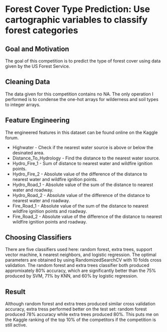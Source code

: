 # Forest Cover Type Prediction: Use cartographic variables to classify forest categories

## Goal and Motivation 
The goal of this competition is to predict the type of forest cover using data given by the US Forest Service.  

## Cleaning Data
The data given for this competition contains no NA.  The only operation I performed is to condense the one-hot arrays for wilderness and soil types to integer arrays.

## Feature Engineering
The engineered features in this dataset can be found online on the Kaggle forum.
* Highwater - Check if the nearest water source is above or below the desinated area.
* Distance_To_Hydrology - Find the distance to the nearest water source.
* Hydro_Fire_1 -  Sum of distance to nearest water and wildfire ignition points.
* Hydro_Fire_2 -  Absolute value of the difference of the distance to nearest water and wildfire ignition points.
* Hydro_Road_1 -  Absolute value of the sum of the distance to nearest water and roadway.
* Hydro_Road_2 -  Absolute value of the difference of the distance to nearest water and roadway.
* Fire_Road_1 -  Absolute value of the sum of the distance to nearest wildfire ignition points and roadway.
* Fire_Road_2 -  Absolute value of the difference of the distance to nearest wildfire ignition points and roadway.

## Choosing Classifiers
There are five classifiers used here: random forest, extra trees, support vector machine, k nearest neighbors, and logistic regression.  The optimal parameters are obtained by using RandomizedSearchCV with 10 folds cross validation.  The random forest and extra trees classifier both produced appromixately 80% accuracy, which are significantly better than the 75% produced by SVM, 71% by KNN, and 60% by logistic regression.  

## Result
Although random forest and extra trees produced similar cross validation accuracy, extra tress performed better on the test set: random forest produced 78% accuracy while extra trees produced 80%.  This puts me on the Kaggle ranking of the top 10% of the competitors if the competition is still active.


